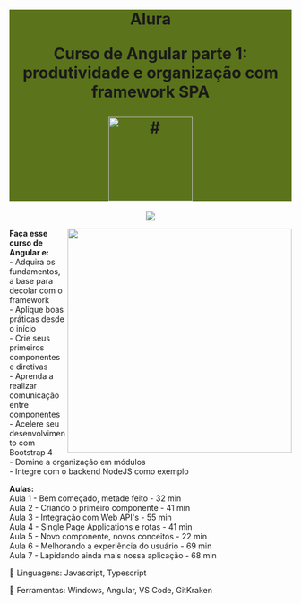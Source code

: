 <h1 align="center" style="background-color:#5b731b"> 
<p>Alura</p>
<p>Curso de
Angular parte 1: produtividade e organização com framework SPA
</p>
<a href="https://cursos.alura.com.br/course/angular-fundamentos">
<img src="https://www.alura.com.br/assets/api/cursos/angular-fundamentos.svg" 
alt="#" width="150" height="150">
</a> 
</h1>
<p align="center">
<img loading="lazy" src="http://img.shields.io/static/v1?label=STATUS&message=EM%20DESENVOLVIMENTO&color=GREEN&style=for-the-badge"/>
</p>
<img src="https://raw.githubusercontent.com/MicaelliMedeiros/micaellimedeiros/master/image/computer-illustration.png" min-width="400px" max-width="400px" width="400px" align="right">
<p align="left"> 
<strong>Faça esse curso de Angular e:</strong></br>
- Adquira os fundamentos, a base para decolar com o framework</br>
- Aplique boas práticas desde o início</br>
- Crie seus primeiros componentes e diretivas</br>
- Aprenda a realizar comunicação entre componentes</br>
- Acelere seu desenvolvimento com Bootstrap 4</br>
- Domine a organização em módulos</br>
- Integre com o backend NodeJS como exemplo</br>
</p>
<p align="left">
<strong>Aulas:</strong></br> 
Aula 1 - Bem começado, metade feito - 32 min</br> 
Aula 2 - Criando o primeiro componente - 41 min</br> 
Aula 3 - Integração com Web API's - 55 min</br> 
Aula 4 - Single Page Applications e rotas - 41 min</br> 
Aula 5 - Novo componente, novos conceitos - 22 min</br> 
Aula 6 - Melhorando a experiência do usuário - 69 min</br> 
Aula 7 - Lapidando ainda mais nossa aplicação - 68 min</br> 
</p>
<p align="left">
  🐙 Linguagens: Javascript, Typescript
</p>
<p align="left">
  💼 Ferramentas: Windows, Angular, VS Code, GitKraken
</p>